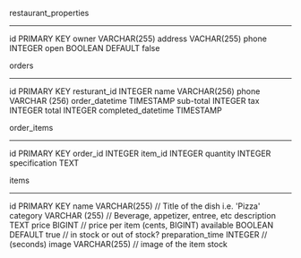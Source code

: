 restaurant_properties
______________________
id         PRIMARY KEY
owner      VARCHAR(255)
address    VACHAR(255)
phone      INTEGER
open       BOOLEAN DEFAULT false

orders
_____________________
id                  PRIMARY KEY
resturant_id        INTEGER
name                VARCHAR(256)
phone               VARCHAR (256)
order_datetime      TIMESTAMP
sub-total           INTEGER
tax                 INTEGER
total               INTEGER
completed_datetime  TIMESTAMP

order_items
___________________
id                  PRIMARY KEY
order_id            INTEGER
item_id             INTEGER
quantity            INTEGER 
specification       TEXT

items
___________________
id                  PRIMARY KEY 
name                VARCHAR(255) // Title of the dish i.e. 'Pizza'
category            VARCHAR (255) // Beverage, appetizer, entree, etc
description         TEXT
price               BIGINT // price per item (cents, BIGINT)
available           BOOLEAN DEFAULT true // in stock or out of stock?
preparation_time    INTEGER // (seconds)
image               VARCHAR(255) // image of the item
stock               


